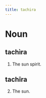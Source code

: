 ```yaml
---
title: tachira
---
```


Noun
================================

tachìra
----------------

1. The sun spirit.

tachīra
----------------
2. The sun.
